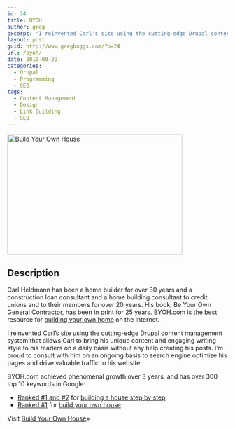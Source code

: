 ```yaml
---
id: 24
title: BYOH
author: greg
excerpt: "I reinvented Carl's site using the cutting-edge Drupal content  management system that allows Carl to bring his unique content and  engaging writing style to his readers on a daily basis without any help creating his posts."
layout: post
guid: http://www.gregboggs.com/?p=24
url: /byoh/
date: 2010-09-29
categories:
  - Drupal
  - Programming
  - SEO
tags:
  - Content Management
  - Design
  - Link Building
  - SEO
---
```

<img class="alignleft size-medium wp-image-67" title="Build Your Own House" src="/wp-content/uploads/2010/09/byoh-400x275.jpg" alt="Build Your Own House" width="400" height="275" />

## Description

Carl Heldmann has been a home builder for over 30 years and a construction loan consultant and a home building consultant to credit unions and to their members for over 20 years. His book, Be Your Own General Contractor, has been in print for 25 years. BYOH.com is the best resource for [building your own home][1] on the Internet.

I reinvented Carl&#8217;s site using the cutting-edge Drupal content management system that allows Carl to bring his unique content and engaging writing style to his readers on a daily basis without any help creating his posts. I&#8217;m proud to consult with him on an ongoing basis to search engine optimize his pages and drive valuable traffic to his website.

BYOH.com achieved phenomenal growth over 3 years, and has over 300 top 10 keywords in Google:

  * [Ranked #1 and #2][2] for [building a house step by step][3].
  * [Ranked #1][4] for [build your own house][1].

Visit <a href="http://www.byoh.com/" target="_blank">Build Your Own House</a>»

 [1]: http://www.byoh.com/
 [2]: http://www.google.com/search?q=building+a+house+step+by+step
 [3]: http://www.byoh.com/stepbystep.htm
 [4]: http://www.google.com/search?q=build+your+own+house
